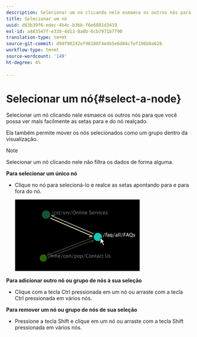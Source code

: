 ```yaml
---
description: Selecionar um nó clicando nele esmaece os outros nós para que você possa ver mais facilmente as setas para e do nó realçado.
title: Selecionar um nó
uuid: d63b39f6-edec-4b4c-b36b-f6e6881d3419
exl-id: a483547f-e338-4d13-8a0b-6cb7971b7790
translation-type: tm+mt
source-git-commit: d9df90242ef96188f4e4b5e6d04cfef196b0a628
workflow-type: tm+mt
source-wordcount: '149'
ht-degree: 4%

---
```


# Selecionar um nó{#select-a-node}

Selecionar um nó clicando nele esmaece os outros nós para que você possa ver mais facilmente as setas para e do nó realçado.

Ela também permite mover os nós selecionados como um grupo dentro da visualização.

>[!NOTE]
>
>Selecionar um nó clicando nele não filtra os dados de forma alguma.

**Para selecionar um único nó**

* Clique no nó para selecioná-lo e realce as setas apontando para e para fora do nó.

   ![](assets/vis_2DProcessMap_SelectNode.png)

**Para adicionar outro nó ou grupo de nós à sua seleção**

* Clique com a tecla Ctrl pressionada em um nó ou arraste com a tecla Ctrl pressionada em vários nós.

**Para remover um nó ou grupo de nós de sua seleção**

* Pressione a tecla Shift e clique em um nó ou arraste com a tecla Shift pressionada em vários nós.
